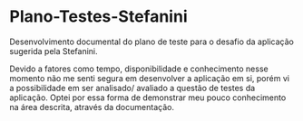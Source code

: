 # Plano-Testes-Stefanini
Desenvolvimento documental do plano de teste para o desafio da aplicação sugerida pela Stefanini.

Devido a fatores como tempo, disponibilidade e conhecimento nesse momento não me senti segura em desenvolver a aplicação em si, porém vi a possibilidade em ser analisado/ avaliado a questão de testes da aplicação. Optei por essa forma de demonstrar meu pouco conhecimento na área descrita, através da documentação.

